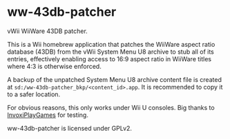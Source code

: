 # ww-43db-patcher
vWii WiiWare 43DB patcher.

This is a Wii homebrew application that patches the WiiWare aspect ratio database (43DB) from the vWii System Menu U8 archive to stub all of its entries, effectively enabling access to 16:9 aspect ratio in WiiWare titles where 4:3 is otherwise enforced.

A backup of the unpatched System Menu U8 archive content file is created at `sd:/ww-43db-patcher_bkp/<content_id>.app`. It is recommended to copy it to a safer location.

For obvious reasons, this only works under Wii U consoles. Big thanks to [InvoxiPlayGames](https://github.com/InvoxiPlayGames) for testing.

ww-43db-patcher is licensed under GPLv2.
